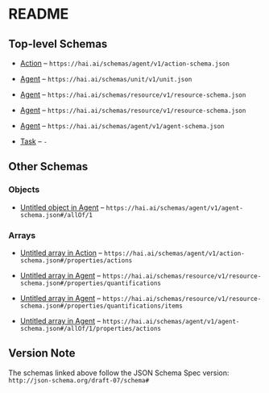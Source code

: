 # README

## Top-level Schemas

*   [Action](./action.md "General type of actions an agent can take, and a set of things that can happen to a resource") – `https://hai.ai/schemas/agent/v1/action-schema.json`

*   [Agent](./unit.md "Labels for quantitative values") – `https://hai.ai/schemas/unit/v1/unit.json`

*   [Agent](./resource.md "General schema for stateful resources") – `https://hai.ai/schemas/resource/v1/resource-schema.json`

*   [Agent](./decision.md "General schema for human, hybrid, and AI agents") – `https://hai.ai/schemas/resource/v1/resource-schema.json`

*   [Agent](./agent.md "General schema for human, hybrid, and AI agents") – `https://hai.ai/schemas/agent/v1/agent-schema.json`

*   [Task](./task.md "Schema for generalized Task") – `-`

## Other Schemas

### Objects

*   [Untitled object in Agent](./agent-allof-1.md) – `https://hai.ai/schemas/agent/v1/agent-schema.json#/allOf/1`

### Arrays

*   [Untitled array in Action](./action-properties-actions.md) – `https://hai.ai/schemas/agent/v1/action-schema.json#/properties/actions`

*   [Untitled array in Agent](./resource-properties-quantifications.md "array of quantitative units defining the resource") – `https://hai.ai/schemas/resource/v1/resource-schema.json#/properties/quantifications`

*   [Untitled array in Agent](./resource-properties-quantifications-items.md) – `https://hai.ai/schemas/resource/v1/resource-schema.json#/properties/quantifications/items`

*   [Untitled array in Agent](./agent-allof-1-properties-actions.md) – `https://hai.ai/schemas/agent/v1/agent-schema.json#/allOf/1/properties/actions`

## Version Note

The schemas linked above follow the JSON Schema Spec version: `http://json-schema.org/draft-07/schema#`
